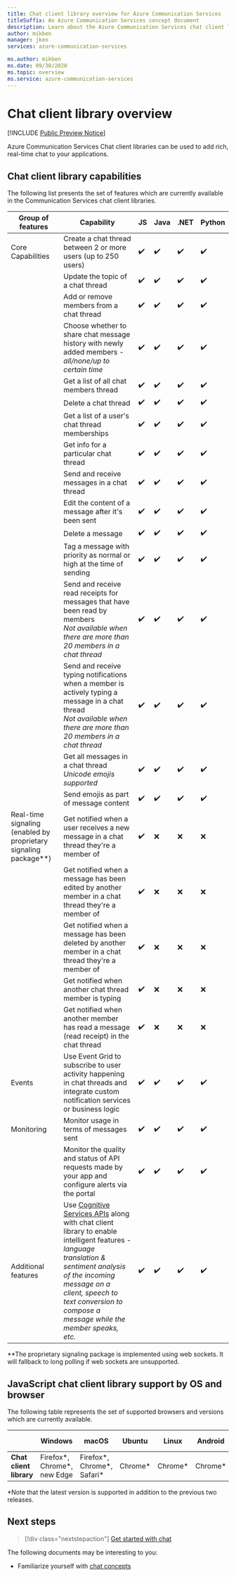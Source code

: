 ```yaml
---
title: Chat client library overview for Azure Communication Services
titleSuffix: An Azure Communication Services concept document
description: Learn about the Azure Communication Services chat client library.
author: mikben
manager: jken
services: azure-communication-services

ms.author: mikben
ms.date: 09/30/2020
ms.topic: overview
ms.service: azure-communication-services
---
```

# Chat client library overview

[!INCLUDE [Public Preview Notice](../../includes/public-preview-include.md)]


Azure Communication Services Chat client libraries can be used to add rich, real-time chat to your applications.

## Chat client library capabilities

The following list presents the set of features which are currently available in the Communication Services chat client libraries.

| Group of features | Capability                                                                                                          | JS  | Java | .NET | Python |
| ----------------- | ------------------------------------------------------------------------------------------------------------------- | --- | ----- | ---- | -----  |
| Core Capabilities | Create a chat thread between 2 or more users (up to 250 users)                                                       | ✔️   | ✔️  | ✔️    | ✔️   |
|                   | Update the topic of a chat thread                                                                              | ✔️   | ✔️ | ✔️    | ✔️   |
|                   | Add or remove members from a chat thread                                                                           | ✔️   | ✔️  | ✔️    | ✔️  |
|                   | Choose whether to share chat message history with newly added members - *all/none/up to certain time* | ✔️   | ✔️   | ✔️    | ✔️  |
|                   | Get a list of all chat members thread                                                                          | ✔️   | ✔️  | ✔️ | ✔️ |
|                   | Delete a chat thread                                                                                              | ✔️   | ✔️  | ✔️    | ✔️  |
|                   | Get a list of a user's chat thread memberships                                                                  | ✔️   | ✔️  | ✔️    | ✔️  |
|                   | Get info for a particular chat thread                                                                              | ✔️   | ✔️  | ✔️ | ✔️ |
|                   | Send and receive messages in a chat thread                                                                            | ✔️   | ✔️   | ✔️    | ✔️  |
|                   | Edit the content of a message after it's been sent                                                                   | ✔️   | ✔️  | ✔️ | ✔️ |
|                   | Delete a message                                                                                                       | ✔️   | ✔️  | ✔️ | ✔️ |
|                   | Tag a message with priority as normal or high at the time of sending                                               | ✔️   | ✔️  | ✔️    | ✔️   |
|                   | Send and receive read receipts for messages that have been read by members <br/> *Not available when there are more than 20 members in a chat thread*    | ✔️   | ✔️  | ✔️    | ✔️   |
|                   | Send and receive typing notifications when a member is actively typing a message in a chat thread <br/> *Not available when there are more than 20 members in a chat thread*      | ✔️   | ✔️   | ✔️    | ✔️    |
|                   | Get all messages in a chat thread <br/> *Unicode emojis supported*                                                  | ✔️   | ✔️  | ✔️    | ✔️  |
|                   | Send emojis as part of message content                                                                              | ✔️   | ✔️  | ✔️    | ✔️  |
|Real-time signaling (enabled by proprietary signaling package**)| Get notified when a user receives a new message in a chat thread they're a member of                                     | ✔️   | ❌    | ❌  | ❌  |
|                    | Get notified when a message has been edited by another member in a chat thread they're a member of                | ✔️   | ❌    | ❌    | ❌  |
|                    | Get notified when a message has been deleted by another member in a chat thread they're a member of                | ✔️   | ❌    | ❌    | ❌  |
|                    | Get notified when another chat thread member is typing                                                             | ✔️   | ❌    | ❌    | ❌  |
|                    | Get notified when another member has read a message (read receipt) in the chat thread                               | ✔️   | ❌    | ❌    | ❌  |
| Events             | Use Event Grid to subscribe to user activity happening in chat threads and integrate custom notification services or business logic     | ✔️   | ✔️  | ✔️    | ✔️  |
| Monitoring        | Monitor usage in terms of messages sent                                                                               | ✔️   | ✔️  | ✔️    | ✔️  |
|                    | Monitor the quality and status of API requests made by your app and configure alerts via the portal                                                          | ✔️   | ✔️  | ✔️    | ✔️  |
|Additional features | Use [Cognitive Services APIs](../../../cognitive-services/index.yml) along with chat client library to enable intelligent features - *language translation & sentiment analysis of the incoming message on a client, speech to text conversion to compose a message while the member speaks, etc.*                                                                                         | ✔️   | ✔️  | ✔️    | ✔️  |

**The proprietary signaling package is implemented using web sockets. It will fallback to long polling if web sockets are unsupported.

## JavaScript chat client library support by OS and browser

The following table represents the set of supported browsers and versions which are currently available.

|                                  | Windows          | macOS          | Ubuntu | Linux  | Android | iOS    | iPad OS|
| -------------------------------- | ---------------- | -------------- | ------- | ------ | ------ | ------ | -------|
| **Chat client library** | Firefox*, Chrome*, new Edge | Firefox*, Chrome*, Safari* | Chrome*  | Chrome* | Chrome* | Safari* | Safari* |


*Note that the latest version is supported in addition to the previous two releases.<br/>

## Next steps

> [!div class="nextstepaction"]
> [Get started with chat](../../quickstarts/chat/get-started.md)

The following documents may be interesting to you:

- Familiarize yourself with [chat concepts](../chat/concepts.md)
